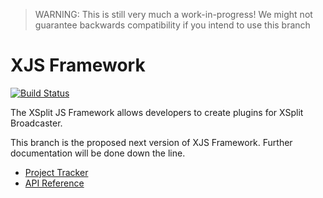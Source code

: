 > WARNING: This is still very much a work-in-progress! We might not guarantee backwards compatibility if you intend to use this branch

# XJS Framework

[![Build Status](https://travis-ci.org/xjsframework/xjs.svg?branch=master)](https://travis-ci.org/xjsframework/xjs)

The XSplit JS Framework allows developers to create plugins for XSplit Broadcaster.

This branch is the proposed next version of XJS Framework. Further documentation will be done down the line.

- [Project Tracker](https://quire.io/w/xjs?board=3.0&filter=all&share=l5b6ma6ava51mstbpia2n96ylzbn1q)
- [API Reference](https://xjs.dcefram.now.sh/)
